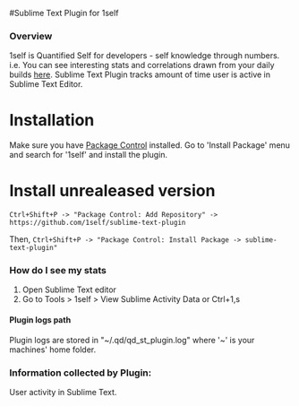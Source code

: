 #Sublime Text Plugin for 1self

### Overview

1self is Quantified Self for developers - self knowledge through numbers.
i.e. You can see interesting stats and correlations drawn from your daily builds
<a href="https://app.1self.co/">here</a>.
Sublime Text Plugin tracks amount of time user is active in Sublime Text Editor.

# Installation
Make sure you have <a href="https://packagecontrol.io/">Package Control</a> installed.
Go to 'Install Package' menu and search for '1self' and install the plugin.

# Install unrealeased version
`Ctrl+Shift+P -> "Package Control: Add Repository" -> https://github.com/1self/sublime-text-plugin`

Then,
`Ctrl+Shift+P -> "Package Control: Install Package -> sublime-text-plugin"`

### How do I see my stats
1. Open Sublime Text editor
2. Go to Tools > 1self > View Sublime Activity Data or Ctrl+1,s


#### Plugin logs path
Plugin logs are stored in "~/.qd/qd_st_plugin.log" where '~' is your machines' home folder.

### Information collected by Plugin:
User activity in Sublime Text.
